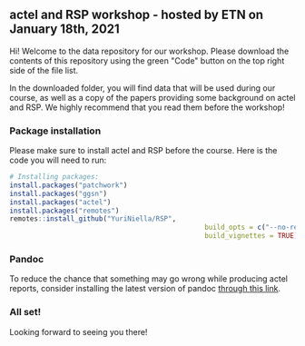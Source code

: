 ## actel and RSP workshop - hosted by ETN on January 18th, 2021

Hi! Welcome to the data repository for our workshop. Please download the contents of this repository using the green "Code" button on the top right side of the file list.

In the downloaded folder, you will find data that will be used during our course, as well as a copy of the papers providing some background on actel and RSP. We highly recommend that you read them before the workshop!

### Package installation

Please make sure to install actel and RSP before the course. Here is the code you will need to run:

```r
# Installing packages:
install.packages("patchwork")
install.packages("ggsn")
install.packages("actel")
install.packages("remotes")
remotes::install_github("YuriNiella/RSP", 
												build_opts = c("--no-resave-data", "--no-manual"),
												build_vignettes = TRUE)
```

### Pandoc

To reduce the chance that something may go wrong while producing actel reports, consider installing the latest version of pandoc [through this link](https://pandoc.org/installing.html).


### All set!

Looking forward to seeing you there!
